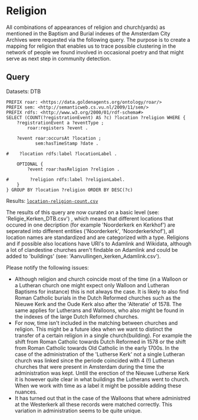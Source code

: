 # Religion

All combinations of appearances of religion and church(yards) as mentioned in the Baptism and Burial indexes of the Amsterdam City Archives were requested via the following query. The purpose is to create a mapping for religion that enables us to trace possible clustering in the network of people we found involved in occasional poetry and that might serve as next step in community detection.

## Query

Datasets: DTB

```sparql
PREFIX roar: <https://data.goldenagents.org/ontology/roar/>
PREFIX sem: <http://semanticweb.cs.vu.nl/2009/11/sem/>
PREFIX rdfs: <http://www.w3.org/2000/01/rdf-schema#>
SELECT (COUNT(?registrationEvent) AS ?c) ?location ?religion WHERE { 
	?registrationEvent a ?eventType ;
        roar:registers ?event .
    
    ?event roar:occursAt ?location ;
           sem:hasTimeStamp ?date .
    
#    ?location rdfs:label ?locationLabel .
    
    OPTIONAL {
        ?event roar:hasReligion ?religion . 
    
#        ?religion rdfs:label ?religionLabel. 
    }
} GROUP BY ?location ?religion ORDER BY DESC(?c)
```

Results: [`location-religion-count.csv`](location-religion-count.csv)

The results of this query are now curated on a basic level (see: 'Religie_Kerken_DTB.csv') , which means that different locations that occured in one decription (for example 'Noorderkerk en Kerkhof') are seperated into different entities ('Noorderkerk', 'Noorderkerkhof'), all location names are standardized and are categorized with a type. Religions and if possible also locations have URI's to Adamlink and Wikidata, although a lot of clandestine churches aren't findable on Adamlink and could be added to 'buildings' (see: 'Aanvullingen_kerken_Adamlink.csv').

Please notify the following issues:
- Although religion and church coincide most of the time (in a Walloon or a Lutheran church one might expect only Walloon and Lutheran Baptisms for instance) this is not always the case. It is likely to also find Roman Catholic burials in the Dutch Reformed churches such as the Nieuwe Kerk and the Oude Kerk also after the 'Alteratie' of 1578. The same applies for Lutherans and Walloons, who also might be found in the indexes of the large Dutch Reformed churches.
- For now, time isn't included in the matching between churches and religion. This might be a future idea when we want to distinct the transfer of a certain religion in a single church(building). For example the shift from Roman Catholic towards Dutch Reformed in 1578 or the shift from Roman Catholic towards Old Catholic in the early 1700s. In the case of the administration of the 'Lutherse Kerk' not a single Lutheran church was linked since the periode coincided with 4 (!) Lutheran churches that were present in Amsterdam during the time the administration was kept. Untill the erection of the Nieuwe Lutherse Kerk it is however quite clear in what buildings the Lutherans went to church. When we work with time as a label it might be possible adding these nuances.
- It has turned out that in the case of the Walloons that where administred at the Westerkerk all these records were matched correctly. This variation in administration seems to be quite unique.
